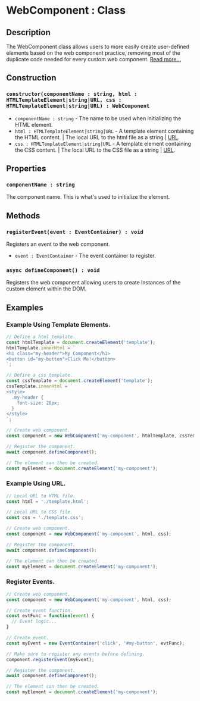 # WebComponent : Class
## Description
The WebComponent class allows users to more easily create user-defined elements based on the web component practice, removing most of the duplicate code needed for every custom web component.
[Read more...](https://developer.mozilla.org/en-US/docs/Web/API/Web_components)

## Construction

### `constructor(componentName : string, html : HTMLTemplateElement|string|URL, css : HTMLTemplateElement|string|URL) : WebComponent`
* `componentName : string` - The name to be used when initializing the HTML element.
* `html : HTMLTemplateElement|string|URL` - A template element containing the HTML content. | The local URL to the html file as a string | [URL](https://nodejs.org/api/url.html#the-whatwg-url-api).
* `css : HTMLTemplateElement|string|URL` - A template element containing the CSS content. | The local URL to the CSS file as a string | [URL](https://nodejs.org/api/url.html#the-whatwg-url-api).

## Properties

### `componentName : string`
The component name. This is what's used to initialize the element.

## Methods

### `registerEvent(event : EventContainer) : void`
Registers an event to the web component.

* `event : EventContainer` - The event container to register.

### `async defineComponent() : void`
Registers the web component allowing users to create instances of the custom element within the DOM.

## Examples

### Example Using Template Elements.
```js
// Define a html template.
const htmlTemplate = document.createElement('template');
htmlTemplate.innerHtml = `
<h1 class="my-header">My Component</h1>
<button id="my-button">Click Me!</button>
`;

// Define a css template.
const cssTemplate = document.createElement('template');
cssTemplate.innerHtml = `
<style>
  .my-header {
    font-size: 20px;
  }
</style>
`;

// Create web component.
const component = new WebComponent('my-component', htmlTemplate, cssTemplate);

// Register the component.
await component.defineComponent();

// The element can then be created.
const myElement = document.createElement('my-component');
```

### Example Using URL.
```js
// Local URL to HTML file.
const html = './template.html';

// Local URL to CSS file.
const css = './template.css';

// Create web component.
const component = new WebComponent('my-component', html, css);

// Register the component.
await component.defineComponent();

// The element can then be created.
const myElement = document.createElement('my-component');
```

### Register Events.
```js
// Create web component.
const component = new WebComponent('my-component', html, css);

// Create event function.
const evtFunc = function(event) {
  // Event logic...
}

// Create event.
const myEvent = new EventContainer('click', '#my-button', evtFunc);

// Make sure to register any events before defining.
component.registerEvent(myEvent);

// Register the component.
await component.defineComponent();

// The element can then be created.
const myElement = document.createElement('my-component');
```